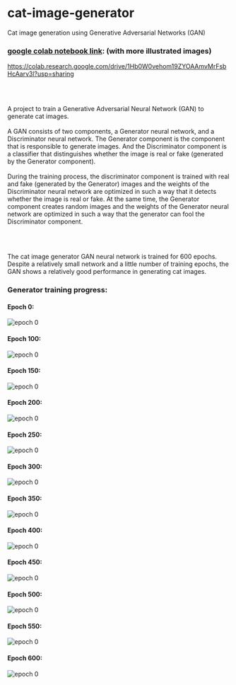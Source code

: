 # cat-image-generator
Cat image generation using Generative Adversarial Networks (GAN)

### [google colab notebook link](https://colab.research.google.com/drive/1Hb0W0vehom19ZYOAAmvMrFsbHcAarv3l?usp=sharing): (with more illustrated images)
https://colab.research.google.com/drive/1Hb0W0vehom19ZYOAAmvMrFsbHcAarv3l?usp=sharing


<br>
<br>

A project to train a Generative Adversarial Neural Network (GAN) to generate cat images. 
<br>
<br>
A GAN consists of two components, a Generator neural network, and a Discriminator neural network.
The Generator component is the component that is responsible to generate images. And the Discriminator component is a classifier that distinguishes whether the image is real or fake (generated by the Generator component).
<br>
<br>
During the training process, the discriminator component is trained with real and fake (generated by the Generator) images and the weights of the Discriminator neural network are optimized in such a way that it detects whether the image is real or fake. At the same time, the Generator component creates random images and the weights of the Generator neural network are optimized in such a way that the generator can fool the Discriminator component.

<br>
<br>

The cat image generator GAN neural network is trained for 600 epochs. Despite a relatively small network and a little number of training epochs, the GAN shows a relatively good performance in generating cat images.

### Generator training progress:

#### Epoch 0:
![epoch 0](./training_progress_images/training_progress_images/generator_epoch_0.png?raw=true "Title")


#### Epoch 100:
![epoch 0](./training_progress_images/training_progress_images/generator_epoch_100.png?raw=true "Title")

#### Epoch 150:
![epoch 0](./training_progress_images/training_progress_images/generator_epoch_150.png?raw=true "Title")

#### Epoch 200:
![epoch 0](./training_progress_images/training_progress_images/generator_epoch_200.png?raw=true "Title")

#### Epoch 250:
![epoch 0](./training_progress_images/training_progress_images/generator_epoch_250.png?raw=true "Title")

#### Epoch 300:
![epoch 0](./training_progress_images/training_progress_images/generator_epoch_300.png?raw=true "Title")

#### Epoch 350:
![epoch 0](./training_progress_images/training_progress_images/generator_epoch_350.png?raw=true "Title")

#### Epoch 400:
![epoch 0](./training_progress_images/training_progress_images/generator_epoch_400.png?raw=true "Title")

#### Epoch 450:
![epoch 0](./training_progress_images/training_progress_images/generator_epoch_450.png?raw=true "Title")

#### Epoch 500:
![epoch 0](./training_progress_images/training_progress_images/generator_epoch_500.png?raw=true "Title")

#### Epoch 550:
![epoch 0](./training_progress_images/training_progress_images/generator_epoch_550.png?raw=true "Title")

#### Epoch 600:
![epoch 0](./training_progress_images/training_progress_images/generator_epoch_600.png?raw=true "Title")
